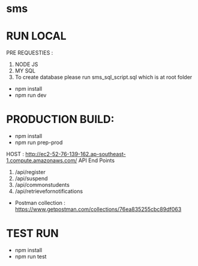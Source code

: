 # sms
# RUN LOCAL 
PRE REQUESTIES :
1) NODE JS 
2) MY SQL
3) To create database please run sms_sql_script.sql which is at root folder

- npm install
- npm run dev

# PRODUCTION BUILD:
  - npm install
  - npm run prep-prod
  
 HOST : http://ec2-52-76-139-162.ap-southeast-1.compute.amazonaws.com/
 API End Points
  1) /api/register
  2) /api/suspend
  3) /api/commonstudents
  4) /api/retrievefornotifications
  
 - Postman collection : https://www.getpostman.com/collections/76ea835255cbc89df063
  
# TEST RUN
 - npm install
 - npm run test


 
